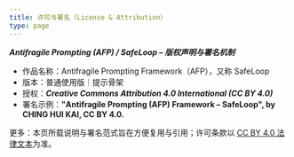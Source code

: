 ```yaml
---
title: 许可与署名（License & Attribution）
type: page
---
```


***Antifragile Prompting (AFP) / SafeLoop – 版权声明与署名机制***

- 作品名称：Antifragile Prompting Framework（AFP），又称 SafeLoop  
- 版本：普通使用版｜提示骨架  
- 授权：***Creative Commons Attribution 4.0 International (CC BY 4.0)***
- 署名示例：**"Antifragile Prompting (AFP) Framework – SafeLoop", by CHING HUI KAI, CC BY 4.0.**

更多：本页所载说明与署名范式旨在方便复用与引用；许可条款以
[CC BY 4.0 法律文本](https://creativecommons.org/licenses/by/4.0/)为准。
